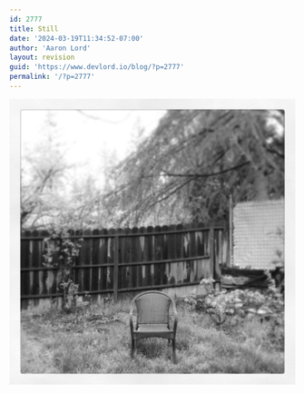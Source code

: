 ```yaml
---
id: 2777
title: Still
date: '2024-03-19T11:34:52-07:00'
author: 'Aaron Lord'
layout: revision
guid: 'https://www.devlord.io/blog/?p=2777'
permalink: '/?p=2777'
---
```


<a href="/assets/img/2013/04/20130404-183549.jpg"><img class="alignnone size-full" alt="20130404-183549.jpg" src="/assets/img/2013/04/20130404-183549.jpg" /></a>